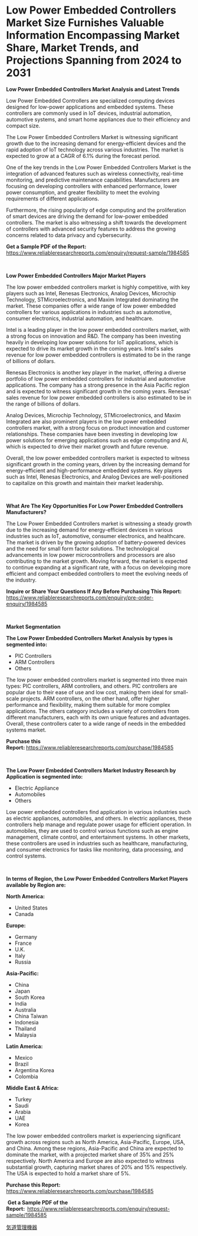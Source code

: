 <p><h1>Low Power Embedded Controllers Market Size Furnishes Valuable Information Encompassing Market Share, Market Trends, and Projections Spanning from 2024 to 2031</h1></p><p><strong>Low Power Embedded Controllers Market Analysis and Latest Trends</strong></p>
<p><p>Low Power Embedded Controllers are specialized computing devices designed for low-power applications and embedded systems. These controllers are commonly used in IoT devices, industrial automation, automotive systems, and smart home appliances due to their efficiency and compact size.</p><p>The Low Power Embedded Controllers Market is witnessing significant growth due to the increasing demand for energy-efficient devices and the rapid adoption of IoT technology across various industries. The market is expected to grow at a CAGR of 6.1% during the forecast period. </p><p>One of the key trends in the Low Power Embedded Controllers Market is the integration of advanced features such as wireless connectivity, real-time monitoring, and predictive maintenance capabilities. Manufacturers are focusing on developing controllers with enhanced performance, lower power consumption, and greater flexibility to meet the evolving requirements of different applications.</p><p>Furthermore, the rising popularity of edge computing and the proliferation of smart devices are driving the demand for low-power embedded controllers. The market is also witnessing a shift towards the development of controllers with advanced security features to address the growing concerns related to data privacy and cybersecurity.</p></p>
<p><strong>Get a Sample PDF of the Report:&nbsp;</strong> <a href="https://www.reliableresearchreports.com/enquiry/request-sample/1984585">https://www.reliableresearchreports.com/enquiry/request-sample/1984585</a></p>
<p>&nbsp;</p>
<p><strong>Low Power Embedded Controllers Major Market Players</strong></p>
<p><p>The low power embedded controllers market is highly competitive, with key players such as Intel, Renesas Electronics, Analog Devices, Microchip Technology, STMicroelectronics, and Maxim Integrated dominating the market. These companies offer a wide range of low power embedded controllers for various applications in industries such as automotive, consumer electronics, industrial automation, and healthcare.</p><p>Intel is a leading player in the low power embedded controllers market, with a strong focus on innovation and R&D. The company has been investing heavily in developing low power solutions for IoT applications, which is expected to drive its market growth in the coming years. Intel's sales revenue for low power embedded controllers is estimated to be in the range of billions of dollars.</p><p>Renesas Electronics is another key player in the market, offering a diverse portfolio of low power embedded controllers for industrial and automotive applications. The company has a strong presence in the Asia Pacific region and is expected to witness significant growth in the coming years. Renesas' sales revenue for low power embedded controllers is also estimated to be in the range of billions of dollars.</p><p>Analog Devices, Microchip Technology, STMicroelectronics, and Maxim Integrated are also prominent players in the low power embedded controllers market, with a strong focus on product innovation and customer relationships. These companies have been investing in developing low power solutions for emerging applications such as edge computing and AI, which is expected to drive their market growth and future revenue.</p><p>Overall, the low power embedded controllers market is expected to witness significant growth in the coming years, driven by the increasing demand for energy-efficient and high-performance embedded systems. Key players such as Intel, Renesas Electronics, and Analog Devices are well-positioned to capitalize on this growth and maintain their market leadership.</p></p>
<p>&nbsp;</p>
<p><strong>What Are The Key Opportunities For Low Power Embedded Controllers Manufacturers?</strong></p>
<p><p>The Low Power Embedded Controllers market is witnessing a steady growth due to the increasing demand for energy-efficient devices in various industries such as IoT, automotive, consumer electronics, and healthcare. The market is driven by the growing adoption of battery-powered devices and the need for small form factor solutions. The technological advancements in low power microcontrollers and processors are also contributing to the market growth. Moving forward, the market is expected to continue expanding at a significant rate, with a focus on developing more efficient and compact embedded controllers to meet the evolving needs of the industry.</p></p>
<p><strong>Inquire or Share Your Questions If Any Before Purchasing This Report:</strong> <a href="https://www.reliableresearchreports.com/enquiry/pre-order-enquiry/1984585">https://www.reliableresearchreports.com/enquiry/pre-order-enquiry/1984585</a></p>
<p>&nbsp;</p>
<p><strong>Market Segmentation</strong></p>
<p><strong>The Low Power Embedded Controllers Market Analysis by types is segmented into:</strong></p>
<p><ul><li>PIC Controllers</li><li>ARM Controllers</li><li>Others</li></ul></p>
<p><p>The low power embedded controllers market is segmented into three main types: PIC controllers, ARM controllers, and others. PIC controllers are popular due to their ease of use and low cost, making them ideal for small-scale projects. ARM controllers, on the other hand, offer higher performance and flexibility, making them suitable for more complex applications. The others category includes a variety of controllers from different manufacturers, each with its own unique features and advantages. Overall, these controllers cater to a wide range of needs in the embedded systems market.</p></p>
<p><strong>Purchase this Report:&nbsp;</strong><a href="https://www.reliableresearchreports.com/purchase/1984585">https://www.reliableresearchreports.com/purchase/1984585</a></p>
<p>&nbsp;</p>
<p><strong>The Low Power Embedded Controllers Market Industry Research by Application is segmented into:</strong></p>
<p><ul><li>Electric Appliance</li><li>Automobiles</li><li>Others</li></ul></p>
<p><p>Low power embedded controllers find application in various industries such as electric appliances, automobiles, and others. In electric appliances, these controllers help manage and regulate power usage for efficient operation. In automobiles, they are used to control various functions such as engine management, climate control, and entertainment systems. In other markets, these controllers are used in industries such as healthcare, manufacturing, and consumer electronics for tasks like monitoring, data processing, and control systems.</p></p>
<p>&nbsp;</p>
<p><strong>In terms of Region, the Low Power Embedded Controllers Market Players available by Region are:</strong></p>
<p>
    <p> <strong> North America: </strong>
        <ul>
            <li>United States</li>
            <li>Canada</li>
        </ul>
        </p> 
    <p> <strong> Europe: </strong>
        <ul>
            <li>Germany</li>
            <li>France</li>
            <li>U.K.</li>
            <li>Italy</li>
            <li>Russia</li>
        </ul>
        </p> 
    <p> <strong> Asia-Pacific: </strong>
        <ul>
            <li>China</li>
            <li>Japan</li>
            <li>South Korea</li>
            <li>India</li>
            <li>Australia</li>
            <li>China Taiwan</li>
            <li>Indonesia</li>
            <li>Thailand</li>
            <li>Malaysia</li>
        </ul>
        </p> 
    <p> <strong> Latin America: </strong>
        <ul>
            <li>Mexico</li>
            <li>Brazil</li>
            <li>Argentina Korea</li>
            <li>Colombia</li>
        </ul>
        </p> 
    <p> <strong> Middle East & Africa: </strong>
        <ul>
            <li>Turkey</li>
            <li>Saudi</li>
            <li>Arabia</li>
            <li>UAE</li>
            <li>Korea</li>
        </ul>
    </p>
    </p>
<p><p>The low power embedded controllers market is experiencing significant growth across regions such as North America, Asia-Pacific, Europe, USA, and China. Among these regions, Asia-Pacific and China are expected to dominate the market, with a projected market share of 35% and 25% respectively. North America and Europe are also expected to witness substantial growth, capturing market shares of 20% and 15% respectively. The USA is expected to hold a market share of 5%.</p></p>
<p><strong>Purchase this Report: </strong><a href="https://www.reliableresearchreports.com/purchase/1984585">https://www.reliableresearchreports.com/purchase/1984585</a></p>
<p>&nbsp;<strong>Get a Sample PDF of the Report:&nbsp;&nbsp;</strong><a href="https://www.reliableresearchreports.com/enquiry/request-sample/1984585">https://www.reliableresearchreports.com/enquiry/request-sample/1984585</a></p>
<p><strong></strong></p>
<p><p><a href="https://github.com/ksxzwxabcuynh011/Market-Research-Report-List-1/blob/main/359562014195.md">気道管理機器</a></p></p>